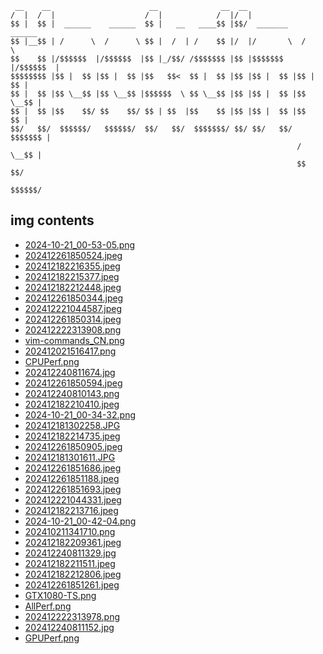 
```
 __    __                      __              __  __                     
/  |  /  |                    /  |            /  |/  |                    
$$ |  $$ |  ______    ______  $$ |   __   ____$$ |$$/  _______    ______  
$$ |__$$ | /      \  /      \ $$ |  /  | /    $$ |/  |/       \  /      \ 
$$    $$ |/$$$$$$  |/$$$$$$  |$$ |_/$$/ /$$$$$$$ |$$ |$$$$$$$  |/$$$$$$  |
$$$$$$$$ |$$ |  $$ |$$ |  $$ |$$   $$<  $$ |  $$ |$$ |$$ |  $$ |$$ |  $$ |
$$ |  $$ |$$ \__$$ |$$ \__$$ |$$$$$$  \ $$ \__$$ |$$ |$$ |  $$ |$$ \__$$ |
$$ |  $$ |$$    $$/ $$    $$/ $$ | $$  |$$    $$ |$$ |$$ |  $$ |$$    $$ |
$$/   $$/  $$$$$$/   $$$$$$/  $$/   $$/  $$$$$$$/ $$/ $$/   $$/  $$$$$$$ |
                                                                /  \__$$ |
                                                                $$    $$/ 
                                                                 $$$$$$/  
```

## img contents

- [2024-10-21_00-53-05.png](img/2024-10-21_00-53-05.png)
- [202412261850524.jpeg](img/202412261850524.jpeg)
- [202412182216355.jpeg](img/202412182216355.jpeg)
- [202412182215377.jpeg](img/202412182215377.jpeg)
- [202412182212448.jpeg](img/202412182212448.jpeg)
- [202412261850344.jpeg](img/202412261850344.jpeg)
- [202412221044587.jpeg](img/202412221044587.jpeg)
- [202412261850314.jpeg](img/202412261850314.jpeg)
- [202412222313908.png](img/202412222313908.png)
- [vim-commands_CN.png](img/vim-commands_CN.png)
- [202412021516417.png](img/202412021516417.png)
- [CPUPerf.png](img/CPUPerf.png)
- [202412240811674.jpg](img/202412240811674.jpg)
- [202412261850594.jpeg](img/202412261850594.jpeg)
- [202412240810143.png](img/202412240810143.png)
- [202412182210410.jpeg](img/202412182210410.jpeg)
- [2024-10-21_00-34-32.png](img/2024-10-21_00-34-32.png)
- [202412181302258.JPG](img/202412181302258.JPG)
- [202412182214735.jpeg](img/202412182214735.jpeg)
- [202412261850905.jpeg](img/202412261850905.jpeg)
- [202412181301611.JPG](img/202412181301611.JPG)
- [202412261851686.jpeg](img/202412261851686.jpeg)
- [202412261851188.jpeg](img/202412261851188.jpeg)
- [202412261851693.jpeg](img/202412261851693.jpeg)
- [202412221044331.jpeg](img/202412221044331.jpeg)
- [202412182213716.jpeg](img/202412182213716.jpeg)
- [2024-10-21_00-42-04.png](img/2024-10-21_00-42-04.png)
- [202410211341710.png](img/202410211341710.png)
- [202412182209361.jpeg](img/202412182209361.jpeg)
- [202412240811329.jpg](img/202412240811329.jpg)
- [202412182211511.jpeg](img/202412182211511.jpeg)
- [202412182212806.jpeg](img/202412182212806.jpeg)
- [202412261851261.jpeg](img/202412261851261.jpeg)
- [GTX1080-TS.png](img/GTX1080-TS.png)
- [AllPerf.png](img/AllPerf.png)
- [202412222313978.png](img/202412222313978.png)
- [202412240811152.jpg](img/202412240811152.jpg)
- [GPUPerf.png](img/GPUPerf.png)
